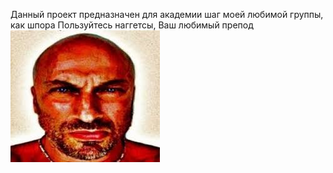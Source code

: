 Данный проект предназначен для академии шаг моей любимой группы, как шпора
Пользуйтесь наггетсы, Ваш любимый препод
![Наггетсы](images/images.jpeg)
